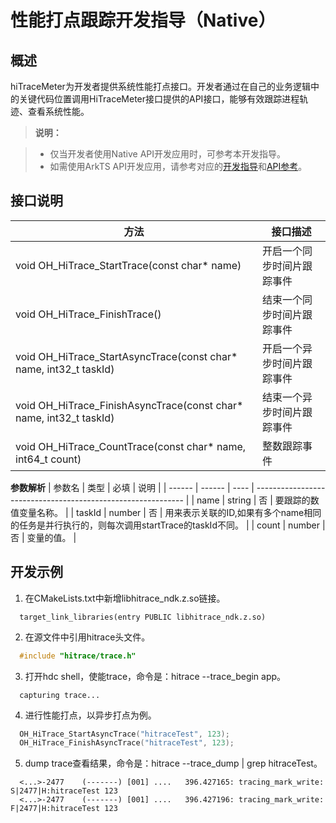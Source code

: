# 性能打点跟踪开发指导（Native）
## 概述
hiTraceMeter为开发者提供系统性能打点接口。开发者通过在自己的业务逻辑中的关键代码位置调用HiTraceMeter接口提供的API接口，能够有效跟踪进程轨迹、查看系统性能。
> **说明：**

> - 仅当开发者使用Native API开发应用时，可参考本开发指导。
> - 如需使用ArkTS API开发应用，请参考对应的[开发指导](hitracemeter-guidelines.md)和[API参考](../reference/apis/js-apis-hitracemeter.md)。
## 接口说明
| 方法 | 接口描述 |
| -------- | -------- |
| void OH_HiTrace_StartTrace(const char* name) | 开启一个同步时间片跟踪事件 |
| void OH_HiTrace_FinishTrace() | 结束一个同步时间片跟踪事件 |
| void OH_HiTrace_StartAsyncTrace(const char* name, int32_t taskId) | 开启一个异步时间片跟踪事件 |
| void OH_HiTrace_FinishAsyncTrace(const char* name, int32_t taskId) | 结束一个异步时间片跟踪事件 |
| void OH_HiTrace_CountTrace(const char* name, int64_t count) | 整数跟踪事件 |

**参数解析**
| 参数名 | 类型 | 必填 | 说明                                                         |
| ------ | ------ | ---- | ------------------------------------------------------------ |
| name   | string | 否   | 要跟踪的数值变量名称。 |
| taskId | number | 否   | 用来表示关联的ID,如果有多个name相同的任务是并行执行的，则每次调用startTrace的taskId不同。 |
| count  | number | 否   | 变量的值。  |
## 开发示例
1. 在CMakeLists.txt中新增libhitrace_ndk.z.so链接。
```
  target_link_libraries(entry PUBLIC libhitrace_ndk.z.so)
```
2. 在源文件中引用hitrace头文件。
```c++
  #include "hitrace/trace.h"
```
3. 打开hdc shell，使能trace，命令是：hitrace --trace_begin app。
```shell
  capturing trace...
```
4. 进行性能打点，以异步打点为例。
```c++
  OH_HiTrace_StartAsyncTrace("hitraceTest", 123);
  OH_HiTrace_FinishAsyncTrace("hitraceTest", 123);
```
5. dump trace查看结果，命令是：hitrace --trace_dump | grep hitraceTest。
```shell
  <...>-2477    (-------) [001] ....   396.427165: tracing_mark_write: S|2477|H:hitraceTest 123
  <...>-2477    (-------) [001] ....   396.427196: tracing_mark_write: F|2477|H:hitraceTest 123
```